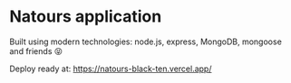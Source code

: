 # Natours application

Built using modern technologies: node.js, express, MongoDB, mongoose and friends 😝

Deploy ready at: https://natours-black-ten.vercel.app/
